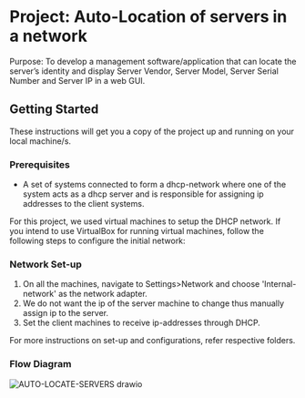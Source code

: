 # Project: Auto-Location of servers in a network

Purpose: To develop a management software/application that can locate the server’s identity and display Server Vendor, Server Model, Server Serial Number and Server IP in a web GUI.

## Getting Started
These instructions will get you a copy of the project up and running on your local machine/s.
### Prerequisites
* A set of systems connected to form a dhcp-network where one of the system acts as a dhcp server and is responsible for assigning ip addresses to the client systems.

For this project, we used virtual machines to setup the DHCP network. If you intend to use VirtualBox for running virtual machines, follow the following steps to configure the initial network:
### Network Set-up
1. On all the machines, navigate to Settings>Network and choose 'Internal-network' as the network adapter.
2. We do not want the ip of the server machine to change thus manually assign ip to the server. 
3. Set the client machines to receive ip-addresses through DHCP.

For more instructions on set-up and configurations, refer respective folders.
### Flow Diagram
![AUTO-LOCATE-SERVERS drawio](https://github.com/ansha001/HPE-CTY/assets/79073575/b518a786-bc79-4a29-86c3-e540dff82c21)

